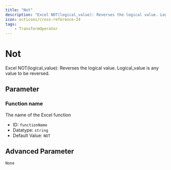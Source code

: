 ```yaml
---
title: "Not"
description: "Excel NOT(logical_value): Reverses the logical value. Logical_value is any value to be reversed."
icon: octicons/cross-reference-24
tags: 
    - TransformOperator
---
```

# Not
<!-- This file was generated - DO NOT CHANGE IT MANUALLY -->



Excel NOT(logical_value): Reverses the logical value. Logical_value is any value to be reversed.

## Parameter

### Function name

The name of the Excel function

- ID: `functionName`
- Datatype: `string`
- Default Value: `NOT`





## Advanced Parameter

`None`